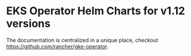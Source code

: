 # EKS Operator Helm Charts for v1.12 versions
The documentation is centralized in a unique place, checkout https://github.com/rancher/gke-operator.
